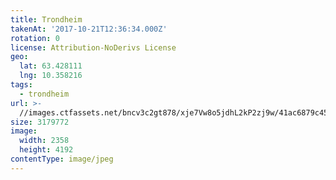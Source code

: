 ```yaml
---
title: Trondheim
takenAt: '2017-10-21T12:36:34.000Z'
rotation: 0
license: Attribution-NoDerivs License
geo:
  lat: 63.428111
  lng: 10.358216
tags:
  - trondheim
url: >-
  //images.ctfassets.net/bncv3c2gt878/xje7Vw8o5jdhL2kP2zj9w/41ac6879c45b6822f29a84077999b248/trondheim_37602149300_o
size: 3179772
image:
  width: 2358
  height: 4192
contentType: image/jpeg
---
```


